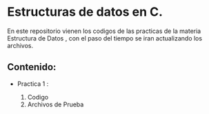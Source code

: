 # Estructuras de datos en C.

En este repositorio vienen los codigos de las practicas de la materia Estructura de Datos , con el paso del tiempo se iran actualizando los archivos.

## Contenido:

* Practica 1 :
  
  1. Codigo
  2. Archivos de Prueba
